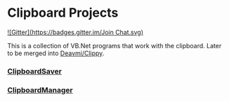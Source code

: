 Clipboard Projects
==============
[![Gitter](https://badges.gitter.im/Join Chat.svg)](https://gitter.im/Walkman100/Walkman?utm_source=badge&utm_medium=badge&utm_campaign=pr-badge&utm_content=badge)

This is a collection of VB.Net programs that work with the clipboard. Later to be merged into [Deavmi/Clippy](http://github.com/Deavmi/Clippy).

### [ClipboardSaver](https://github.com/Walkman100/Clipboard-Projects/blob/master/ClipboardSaver/README.md)

### [ClipboardManager](https://github.com/Walkman100/Clipboard-Projects/blob/master/ClipboardManager/README.md)
